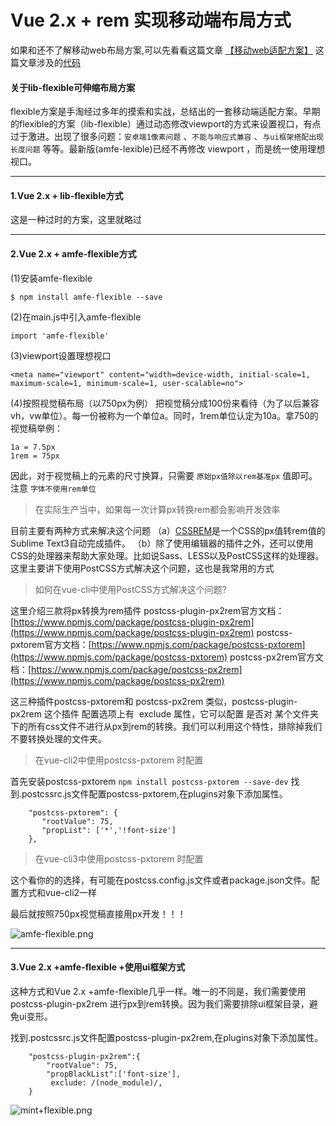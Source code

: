 # Vue 2.x + rem 实现移动端布局方式

如果和还不了解移动web布局方案,可以先看看这篇文章 [【移动web适配方案】]([https://www.jianshu.com/p/a4cb417d8ed4](https://www.jianshu.com/p/a4cb417d8ed4)
)
这篇文章涉及的[代码](https://github.com/zhuozenghua/vue-mb-rem)

#### 关于lib-flexible可伸缩布局方案
flexible方案是手淘经过多年的摸索和实战，总结出的一套移动端适配方案。早期的flexible的方案（lib-flexible）通过动态修改viewport的方式来设置视口，有点过于激进。出现了很多问题：`` 安卓端1像素问题 `` 、`` 不能与响应式兼容 `` 、`` 与ui框架搭配出现长度问题 `` 等等。最新版(amfe-lexible)已经不再修改 viewport ，而是统一使用理想视口。

***

#### 1.Vue 2.x + lib-flexible方式
这是一种过时的方案，这里就略过

***

#### 2.Vue 2.x + amfe-flexible方式
(1)安装amfe-flexible
```
$ npm install amfe-flexible --save
```
(2)在main.js中引入amfe-flexible
```
import 'amfe-flexible'
```
(3)viewport设置理想视口
```
<meta name="viewport" content="width=device-width, initial-scale=1, maximum-scale=1, minimum-scale=1, user-scalable=no">
```

(4)按照视觉稿布局（以750px为例）
把视觉稿分成100份来看待（为了以后兼容vh，vw单位）。每一份被称为一个单位a。同时，1rem单位认定为10a。拿750的视觉稿举例：
```
1a = 7.5px
1rem = 75px
```
因此，对于视觉稿上的元素的尺寸换算，只需要 `` 原始px值除以rem基准px `` 值即可。注意 `` 字体不使用rem单位 ``

> 在实际生产当中，如果每一次计算px转换rem都会影响开发效率

目前主要有两种方式来解决这个问题
（a）[CSSREM](https://github.com/flashlizi/cssrem)是一个CSS的px值转rem值的Sublime Text3自动完成插件。
（b）除了使用编辑器的插件之外，还可以使用CSS的处理器来帮助大家处理。比如说Sass、LESS以及PostCSS这样的处理器。
这里主要讲下使用PostCSS方式解决这个问题，这也是我常用的方式

>  如何在vue-cli中使用PostCSS方式解决这个问题?

这里介绍三款将px转换为rem插件
postcss-plugin-px2rem官方文档：[https://www.npmjs.com/package/postcss-plugin-px2rem](https://www.npmjs.com/package/postcss-plugin-px2rem)
postcss-pxtorem官方文档：[https://www.npmjs.com/package/postcss-pxtorem](https://www.npmjs.com/package/postcss-pxtorem)
postcss-px2rem官方文档：[https://www.npmjs.com/package/postcss-px2rem](https://www.npmjs.com/package/postcss-px2rem)

这三种插件postcss-pxtorem和 postcss-px2rem 类似，postcss-plugin-px2rem 这个插件 配置选项上有  exclude 属性，它可以配置 是否对 某个文件夹下的所有css文件不进行从px到rem的转换。我们可以利用这个特性，排除掉我们不要转换处理的文件夹。

> 在vue-cli2中使用postcss-pxtorem 时配置

首先安装postcss-pxtorem ``npm install postcss-pxtorem --save-dev``
找到.postcssrc.js文件配置postcss-pxtorem,在plugins对象下添加属性。
```
    "postcss-pxtorem": {
       "rootValue": 75,
       "propList": ['*','!font-size']
    },
```

> 在vue-cli3中使用postcss-pxtorem 时配置

这个看你的的选择，有可能在postcss.config.js文件或者package.json文件。配置方式和vue-cli2一样

最后就按照750px视觉稿直接用px开发！！！

![amfe-flexible.png](https://upload-images.jianshu.io/upload_images/8066565-20d88e829639a51f.png?imageMogr2/auto-orient/strip%7CimageView2/2/w/1240)


***

#### 3.Vue 2.x +amfe-flexible +使用ui框架方式
这种方式和Vue 2.x +amfe-flexible几乎一样。唯一的不同是，我们需要使用postcss-plugin-px2rem 进行px到rem转换。因为我们需要排除ui框架目录，避免ui变形。

找到.postcssrc.js文件配置postcss-plugin-px2rem,在plugins对象下添加属性。
```
    "postcss-plugin-px2rem":{
        "rootValue": 75,
        "propBlackList":['font-size'],
         exclude: /(node_module)/, 
    }

```

![mint+flexible.png](https://upload-images.jianshu.io/upload_images/8066565-ee0da54aa20a46eb.png?imageMogr2/auto-orient/strip%7CimageView2/2/w/1240)
